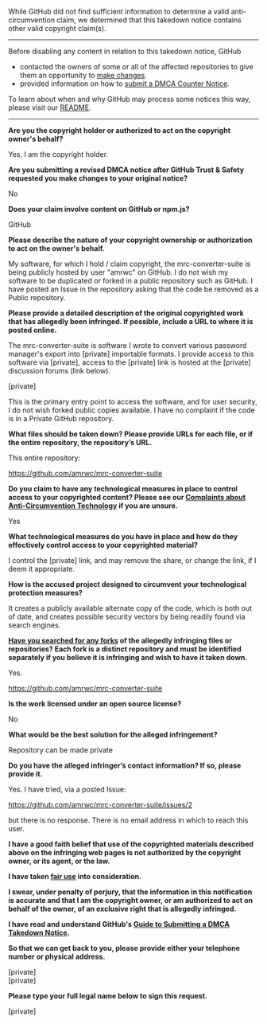 While GitHub did not find sufficient information to determine a valid anti-circumvention claim, we determined that this takedown notice contains other valid copyright claim(s).

---

Before disabling any content in relation to this takedown notice, GitHub
- contacted the owners of some or all of the affected repositories to give them an opportunity to [make changes](https://docs.github.com/en/github/site-policy/dmca-takedown-policy#a-how-does-this-actually-work).
- provided information on how to [submit a DMCA Counter Notice](https://docs.github.com/en/articles/guide-to-submitting-a-dmca-counter-notice).

To learn about when and why GitHub may process some notices this way, please visit our [README](https://github.com/github/dmca/blob/master/README.md#anatomy-of-a-takedown-notice).

---

**Are you the copyright holder or authorized to act on the copyright owner's behalf?**

Yes, I am the copyright holder.

**Are you submitting a revised DMCA notice after GitHub Trust & Safety requested you make changes to your original notice?**

No

**Does your claim involve content on GitHub or npm.js?**

GitHub

**Please describe the nature of your copyright ownership or authorization to act on the owner's behalf.**

My software, for which I hold / claim copyright, the mrc-converter-suite is being publicly hosted by user "amrwc" on GitHub. I do not wish my software to be duplicated or forked in a public repository such as GitHub. I have posted an Issue in the repository asking that the code be removed as a Public repository.

**Please provide a detailed description of the original copyrighted work that has allegedly been infringed. If possible, include a URL to where it is posted online.**

The mrc-converter-suite is software I wrote to convert various password manager's export into [private] importable formats. I provide access to this software via [private], access to the [private] link is hosted at the [private] discussion forums (link below).

[private]

This is the primary entry point to access the software, and for user security, I do not wish forked public copies available. I have no complaint if the code is in a Private GitHub repository.

**What files should be taken down? Please provide URLs for each file, or if the entire repository, the repository’s URL.**

This entire repository:

https://github.com/amrwc/mrc-converter-suite

**Do you claim to have any technological measures in place to control access to your copyrighted content? Please see our <a href="https://docs.github.com/articles/guide-to-submitting-a-dmca-takedown-notice#complaints-about-anti-circumvention-technology">Complaints about Anti-Circumvention Technology</a> if you are unsure.**

Yes

**What technological measures do you have in place and how do they effectively control access to your copyrighted material?**

I control the [private] link, and may remove the share, or change the link, if I deem it appropriate.

**How is the accused project designed to circumvent your technological protection measures?**

It creates a publicly available alternate copy of the code, which is both out of date, and creates possible security vectors by being readily found via search engines.

**<a href="https://docs.github.com/articles/dmca-takedown-policy#b-what-about-forks-or-whats-a-fork">Have you searched for any forks</a> of the allegedly infringing files or repositories? Each fork is a distinct repository and must be identified separately if you believe it is infringing and wish to have it taken down.**

Yes.

https://github.com/amrwc/mrc-converter-suite

**Is the work licensed under an open source license?**

No

**What would be the best solution for the alleged infringement?**

Repository can be made private

**Do you have the alleged infringer’s contact information? If so, please provide it.**

Yes. I have tried, via a posted Issue:

https://github.com/amrwc/mrc-converter-suite/issues/2

but there is no response. There is no email address in which to reach this user.

**I have a good faith belief that use of the copyrighted materials described above on the infringing web pages is not authorized by the copyright owner, or its agent, or the law.**

**I have taken <a href="https://www.lumendatabase.org/topics/22">fair use</a> into consideration.**

**I swear, under penalty of perjury, that the information in this notification is accurate and that I am the copyright owner, or am authorized to act on behalf of the owner, of an exclusive right that is allegedly infringed.**

**I have read and understand GitHub's <a href="https://docs.github.com/articles/guide-to-submitting-a-dmca-takedown-notice/">Guide to Submitting a DMCA Takedown Notice</a>.**

**So that we can get back to you, please provide either your telephone number or physical address.**

[private]  
[private]  

**Please type your full legal name below to sign this request.**

[private]  

